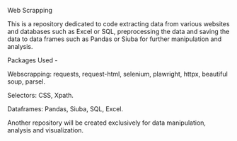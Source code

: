 Web Scrapping

This is a repository dedicated to code extracting data from various websites and databases such as Excel or SQL, preprocessing the data and saving the data to data frames such as Pandas or Siuba for further manipulation and analysis.

Packages Used - 

Webscrapping:
requests,
request-html,
selenium,
plawright,
httpx, 
beautiful soup,
parsel. 

Selectors:
CSS,
Xpath.

Dataframes:
Pandas,
Siuba,
SQL,
Excel.

Another repository will be created exclusively for data manipulation, analysis and visualization.
